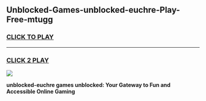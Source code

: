 
## Unblocked-Games-unblocked-euchre-Play-Free-mtugg
<h3>
<a href="https://premium76.site?title=unblocked-euchre&ref=21A">CLICK TO PLAY</a></h3>
<hr>

<h3>
<a href="https://premium76.site?title=unblocked-euchre&ref=21A">CLICK 2 PLAY</a>
  
</h3>

<a href="https://premium76.site?title=unblocked-euchre&ref=21A"><img src="https://clearcache.store/games.png"></a>


**unblocked-euchre games unblocked: Your Gateway to Fun and Accessible Online Gaming**

